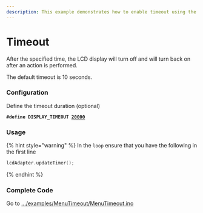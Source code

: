 ```yaml
---
description: This example demonstrates how to enable timeout using the LcdMenu library
---
```


# Timeout

After the specified time, the LCD display will turn off and will turn back on after an action is performed.

The default timeout is 10 seconds.

### Configuration

Define the timeout duration (optional)

<pre class="language-arduino"><code class="lang-arduino"><strong>#define DISPLAY_TIMEOUT <a data-footnote-ref href="#user-content-fn-1">20000</a>
</strong></code></pre>

### Usage

{% hint style="warning" %}
In the `loop` ensure that you have the following in the first line

```cpp
lcdAdapter.updateTimer();
```
{% endhint %}

### Complete Code

Go to [.../examples/MenuTimeout/MenuTimeout.ino](https://github.com/forntoh/LcdMenu/tree/master/examples/MenuTimeout/MenuTimeout.ino)

[^1]: Timeout duration in milliseconds
